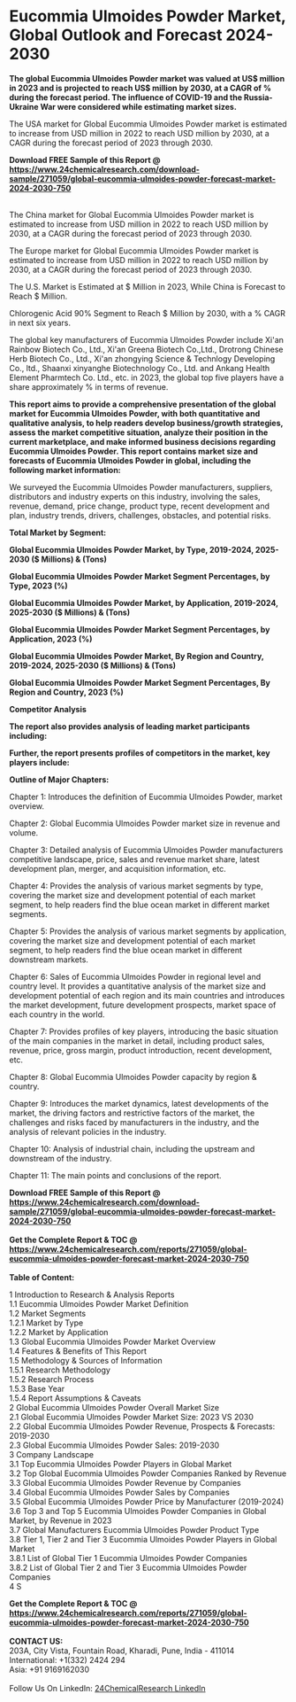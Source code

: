 <h1>Eucommia Ulmoides Powder Market, Global Outlook and Forecast 2024-2030</h1><p><strong>The global Eucommia Ulmoides Powder market was valued at US$ million in 2023 and is projected to reach US$ million by 2030, at a CAGR of % during the forecast period. The influence of COVID-19 and the Russia-Ukraine War were considered while estimating market sizes.</strong></p><p>
</p><p>The USA market for Global Eucommia Ulmoides Powder market is estimated to increase from USD million in 2022 to reach USD million by 2030, at a CAGR during the forecast period of 2023 through 2030.</p><div><b>Download FREE Sample of this Report @ 
            <a href="https://www.24chemicalresearch.com/download-sample/271059/global-eucommia-ulmoides-powder-forecast-market-2024-2030-750">
            https://www.24chemicalresearch.com/download-sample/271059/global-eucommia-ulmoides-powder-forecast-market-2024-2030-750</a></b></div><br><p>
</p><p>The China market for Global Eucommia Ulmoides Powder market is estimated to increase from USD million in 2022 to reach USD million by 2030, at a CAGR during the forecast period of 2023 through 2030.</p><p>
</p><p>The Europe market for Global Eucommia Ulmoides Powder market is estimated to increase from USD million in 2022 to reach USD million by 2030, at a CAGR during the forecast period of 2023 through 2030.</p><p>
</p><p>The U.S. Market is Estimated at $ Million in 2023, While China is Forecast to Reach $ Million.</p><p>
Chlorogenic Acid 90% Segment to Reach $ Million by 2030, with a % CAGR in next six years.</p><p>
The global key manufacturers of Eucommia Ulmoides Powder include Xi'an Rainbow Biotech Co., Ltd., Xi'an Greena Biotech Co.,Ltd., Drotrong Chinese Herb Biotech Co., Ltd., Xi'an zhongying Science &amp; Technlogy Developing Co., ltd., Shaanxi xinyanghe Biotechnology Co., Ltd. and Ankang Health Element Pharmtech Co. Ltd., etc. in 2023, the global top five players have a share approximately % in terms of revenue.</p><p>
<strong>This report aims to provide a comprehensive presentation of the global market for Eucommia Ulmoides Powder, with both quantitative and qualitative analysis, to help readers develop business/growth strategies, assess the market competitive situation, analyze their position in the current marketplace, and make informed business decisions regarding Eucommia Ulmoides Powder. This report contains market size and forecasts of Eucommia Ulmoides Powder in global, including the following market information:</strong></p><p>
</p><p>
</p><p>We surveyed the Eucommia Ulmoides Powder manufacturers, suppliers, distributors and industry experts on this industry, involving the sales, revenue, demand, price change, product type, recent development and plan, industry trends, drivers, challenges, obstacles, and potential risks.</p><p>
<strong>Total Market by Segment:</strong></p><p>
<strong>Global Eucommia Ulmoides Powder Market, by Type, 2019-2024, 2025-2030 ($ Millions) &amp; (Tons)</strong></p><p>
<strong>Global Eucommia Ulmoides Powder Market Segment Percentages, by Type, 2023 (%)</strong></p><p>
</p><p>
<strong>Global Eucommia Ulmoides Powder Market, by Application, 2019-2024, 2025-2030 ($ Millions) &amp; (Tons)</strong></p><p>
<strong>Global Eucommia Ulmoides Powder Market Segment Percentages, by Application, 2023 (%)</strong></p><p>
</p><p>
<strong>Global Eucommia Ulmoides Powder Market, By Region and Country, 2019-2024, 2025-2030 ($ Millions) &amp; (Tons)</strong></p><p>
<strong>Global Eucommia Ulmoides Powder Market Segment Percentages, By Region and Country, 2023 (%)</strong></p><p>
</p><p>
	</p><p>
<strong>Competitor Analysis</strong></p><p>
<strong>The report also provides analysis of leading market participants including:</strong></p><p>
</p><p>
<strong>Further, the report presents profiles of competitors in the market, key players include:</strong></p><p>
</p><p>
<strong>Outline of Major Chapters:</strong></p><p>
</p><p>Chapter 1: Introduces the definition of Eucommia Ulmoides Powder, market overview.</p><p>
Chapter 2: Global Eucommia Ulmoides Powder market size in revenue and volume.</p><p>
Chapter 3: Detailed analysis of Eucommia Ulmoides Powder manufacturers competitive landscape, price, sales and revenue market share, latest development plan, merger, and acquisition information, etc.</p><p>
Chapter 4: Provides the analysis of various market segments by type, covering the market size and development potential of each market segment, to help readers find the blue ocean market in different market segments.</p><p>
Chapter 5: Provides the analysis of various market segments by application, covering the market size and development potential of each market segment, to help readers find the blue ocean market in different downstream markets.</p><p>
Chapter 6: Sales of Eucommia Ulmoides Powder in regional level and country level. It provides a quantitative analysis of the market size and development potential of each region and its main countries and introduces the market development, future development prospects, market space of each country in the world.</p><p>
Chapter 7: Provides profiles of key players, introducing the basic situation of the main companies in the market in detail, including product sales, revenue, price, gross margin, product introduction, recent development, etc.</p><p>
Chapter 8: Global Eucommia Ulmoides Powder capacity by region &amp; country.</p><p>
Chapter 9: Introduces the market dynamics, latest developments of the market, the driving factors and restrictive factors of the market, the challenges and risks faced by manufacturers in the industry, and the analysis of relevant policies in the industry.</p><p>
Chapter 10: Analysis of industrial chain, including the upstream and downstream of the industry.</p><p>
Chapter 11: The main points and conclusions of the report.</p><div><b>Download FREE Sample of this Report @ 
            <a href="https://www.24chemicalresearch.com/download-sample/271059/global-eucommia-ulmoides-powder-forecast-market-2024-2030-750">
            https://www.24chemicalresearch.com/download-sample/271059/global-eucommia-ulmoides-powder-forecast-market-2024-2030-750</a></b></div><br><div><b>Get the Complete Report & TOC @ 
            <a href="https://www.24chemicalresearch.com/reports/271059/global-eucommia-ulmoides-powder-forecast-market-2024-2030-750">
            https://www.24chemicalresearch.com/reports/271059/global-eucommia-ulmoides-powder-forecast-market-2024-2030-750</a></b></div><br>
            <b>Table of Content:</b><p>1 Introduction to Research & Analysis Reports<br />
    1.1 Eucommia Ulmoides Powder Market Definition<br />
    1.2 Market Segments<br />
        1.2.1 Market by Type<br />
        1.2.2 Market by Application<br />
    1.3 Global Eucommia Ulmoides Powder Market Overview<br />
    1.4 Features & Benefits of This Report<br />
    1.5 Methodology & Sources of Information<br />
        1.5.1 Research Methodology<br />
        1.5.2 Research Process<br />
        1.5.3 Base Year<br />
        1.5.4 Report Assumptions & Caveats<br />
2 Global Eucommia Ulmoides Powder Overall Market Size<br />
    2.1 Global Eucommia Ulmoides Powder Market Size: 2023 VS 2030<br />
    2.2 Global Eucommia Ulmoides Powder Revenue, Prospects & Forecasts: 2019-2030<br />
    2.3 Global Eucommia Ulmoides Powder Sales: 2019-2030<br />
3 Company Landscape<br />
    3.1 Top Eucommia Ulmoides Powder Players in Global Market<br />
    3.2 Top Global Eucommia Ulmoides Powder Companies Ranked by Revenue<br />
    3.3 Global Eucommia Ulmoides Powder Revenue by Companies<br />
    3.4 Global Eucommia Ulmoides Powder Sales by Companies<br />
    3.5 Global Eucommia Ulmoides Powder Price by Manufacturer (2019-2024)<br />
    3.6 Top 3 and Top 5 Eucommia Ulmoides Powder Companies in Global Market, by Revenue in 2023<br />
    3.7 Global Manufacturers Eucommia Ulmoides Powder Product Type<br />
    3.8 Tier 1, Tier 2 and Tier 3 Eucommia Ulmoides Powder Players in Global Market<br />
        3.8.1 List of Global Tier 1 Eucommia Ulmoides Powder Companies<br />
        3.8.2 List of Global Tier 2 and Tier 3 Eucommia Ulmoides Powder Companies<br />
4 S</p><div><b>Get the Complete Report & TOC @ 
            <a href="https://www.24chemicalresearch.com/reports/271059/global-eucommia-ulmoides-powder-forecast-market-2024-2030-750">
            https://www.24chemicalresearch.com/reports/271059/global-eucommia-ulmoides-powder-forecast-market-2024-2030-750</a></b></div><br><b>CONTACT US:</b><br>
            203A, City Vista, Fountain Road, Kharadi, Pune, India - 411014<br>
            International: +1(332) 2424 294<br>
            Asia: +91 9169162030 <br><br>
            Follow Us On LinkedIn: <a href="https://www.linkedin.com/company/24chemicalresearch/">24ChemicalResearch LinkedIn</a>